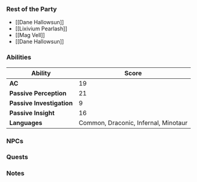 ### Rest of the Party
- [[Dane Hallowsun]]
- [[Lixivium Pearlash]]
- [[Mag Vell]]
- [[Dane Hallowsun]]

### Abilities

| Ability                   | Score                                |
| ------------------------- | ------------------------------------ |
| **AC**                    | 19                                   |
| **Passive Perception**    | 21                                   |
| **Passive Investigation** | 9                                    |
| **Passive Insight**       | 16                                   |
| **Languages**             | Common, Draconic, Infernal, Minotaur |
### NPCs

### Quests

### Notes
